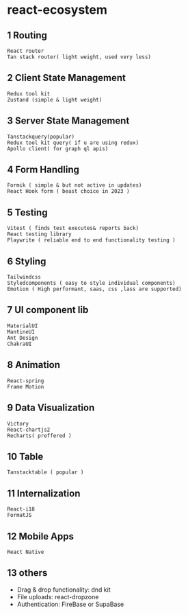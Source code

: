 # react-ecosystem

## 1 Routing
	React router
	Tan stack router( light weight, used very less)
## 2 Client State Management
	Redux tool kit
	Zustand (simple & light weight)
## 3 Server State Management
	Tanstackquery(popular)
	Redux tool kit query( if u are using redux)
	Apollo client( for graph ql apis)
## 4 Form Handling
	Formik ( simple & but not active in updates)
	React Hook form ( beast choice in 2023 )
## 5 Testing
	Vitest ( finds test executes& reports back)
	React testing library 
	Playwrite ( reliable end to end functionality testing )
## 6 Styling
	Tailwindcss
	Styledcomponents ( easy to style individual components)
	Emotion ( High performant, saas, css ,lass are supported)
## 7 UI component lib
	MaterialUI
	MantineUI
	Ant Design
	ChakraUI
## 8 Animation
	React-spring
	Frame Motion
## 9 Data Visualization
	Victory
	React-chartjs2
	Recharts( preffered )
## 10 Table
	Tanstacktable ( popular )
## 11 Internalization
	React-i18
	FormatJS
## 12 Mobile Apps
	React Native
## 13 others
- Drag & drop functionality: dnd kit
- File uploads: react-dropzone
- Authentication: FireBase or SupaBase

